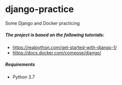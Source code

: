 # django-practice
Some Django and Docker practicing

##### The project is based on the following tutorials:
- https://realpython.com/get-started-with-django-1/
- https://docs.docker.com/compose/django/

##### Requirements
- Python 3.7

